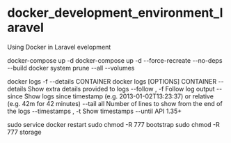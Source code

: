 # docker_development_environment_laravel
Using Docker in Laravel evelopment

docker-compose up -d
docker-compose up -d --force-recreate --no-deps --build
docker system prune --all --volumes

docker logs -f --details CONTAINER
docker logs [OPTIONS] CONTAINER
--details				Show extra details provided to logs
--follow , -f			Follow log output
--since					Show logs since timestamp (e.g. 2013-01-02T13:23:37) or relative (e.g. 42m for 42 minutes)
--tail	all				Number of lines to show from the end of the logs
--timestamps , -t		Show timestamps
--until					API 1.35+

sudo service docker restart
sudo chmod -R 777 bootstrap
sudo chmod -R 777 storage
